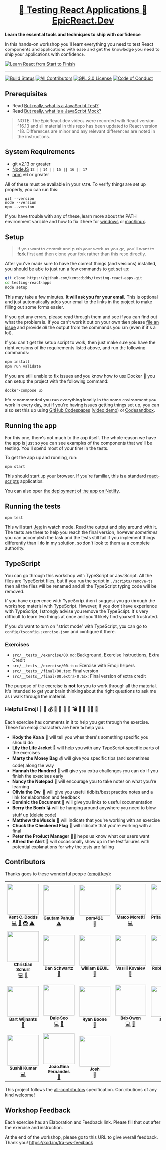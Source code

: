 <div>
  <h1 align="center"><a href="https://epicreact.dev/testing">🧐 Testing React Applications 🚀 EpicReact.Dev</a></h1>
  <strong>
    Learn the essential tools and techniques to ship with confidence
  </strong>
  <p>
    In this hands-on workshop you'll learn everything you need to test React
    components and applications with ease and get the knowledge you need to ship
    your applications with confidence.
  </p>

  <a href="https://epicreact.dev">
    <img
      alt="Learn React from Start to Finish"
      src="https://kentcdodds.com/images/epicreact-promo/er-1.gif"
    />
  </a>
</div>

<hr />

<!-- prettier-ignore-start -->
[![Build Status][build-badge]][build]
[![All Contributors][all-contributors-badge]](#contributors)
[![GPL 3.0 License][license-badge]][license]
[![Code of Conduct][coc-badge]][coc]
<!-- prettier-ignore-end -->

## Prerequisites

- Read
  [But really, what is a JavaScript Test?](https://kentcdodds.com/blog/but-really-what-is-a-javascript-test)
- Read
  [But really, what is a JavaScript Mock?](https://kentcdodds.com/blog/but-really-what-is-a-javascript-mock)

> NOTE: The EpicReact.dev videos were recorded with React version ^16.13 and all
> material in this repo has been updated to React version ^18. Differences are
> minor and any relevant differences are noted in the instructions.

## System Requirements

- [git][git] v2.13 or greater
- [NodeJS][node] `12 || 14 || 15 || 16 || 17`
- [npm][npm] v6 or greater

All of these must be available in your `PATH`. To verify things are set up
properly, you can run this:

```shell
git --version
node --version
npm --version
```

If you have trouble with any of these, learn more about the PATH environment
variable and how to fix it here for [windows][win-path] or
[mac/linux][mac-path].

## Setup

> If you want to commit and push your work as you go, you'll want to
> [fork](https://docs.github.com/en/free-pro-team@latest/github/getting-started-with-github/fork-a-repo)
> first and then clone your fork rather than this repo directly.

After you've made sure to have the correct things (and versions) installed, you
should be able to just run a few commands to get set up:

```bash
git clone https://github.com/kentcdodds/testing-react-apps.git
cd testing-react-apps
node setup
```

This may take a few minutes. **It will ask you for your email.** This is
optional and just automatically adds your email to the links in the project to
make filling out some forms easier.

If you get any errors, please read through them and see if you can find out what
the problem is. If you can't work it out on your own then please [file an
issue][issue] and provide _all_ the output from the commands you ran (even if
it's a lot).

If you can't get the setup script to work, then just make sure you have the
right versions of the requirements listed above, and run the following commands:

```bash
npm install
npm run validate
```

If you are still unable to fix issues and you know how to use Docker 🐳 you can
setup the project with the following command:

```bash
docker-compose up
```

It's recommended you run everything locally in the same environment you work in
every day, but if you're having issues getting things set up, you can also set
this up using [GitHub Codespaces](https://github.com/features/codespaces)
([video demo](https://www.youtube.com/watch?v=gCoVJm3hGk4)) or
[Codesandbox](https://codesandbox.io/s/github/kentcdodds/testing-react-apps).

## Running the app

For this one, there's not much to the app itself. The whole reason we have the
app is just so you can see examples of the components that we'll be testing.
You'll spend most of your time in the tests.

To get the app up and running, run:

```shell
npm start
```

This should start up your browser. If you're familiar, this is a standard
[react-scripts](https://create-react-app.dev/) application.

You can also open
[the deployment of the app on Netlify](https://testing-react-apps.netlify.app/).

## Running the tests

```shell
npm test
```

This will start [Jest](https://jestjs.io/) in watch mode. Read the output and
play around with it. The tests are there to help you reach the final version,
however _sometimes_ you can accomplish the task and the tests still fail if you
implement things differently than I do in my solution, so don't look to them as
a complete authority.

## TypeScript

You can go through this workshop with TypeScript or JavaScript. All the files
are TypeScript files, but if you run the script in `./scripts/remove-ts` then
all the files will be renamed and all the TypeScript typing code will be
removed.

If you have experience with TypeScript then I suggest you go through the
workshop material with TypeScript. However, if you don't have experience with
TypeScript, I strongly advise you remove the TypeScript. It's very difficult to
learn two things at once and you'll likely find yourself frustrated.

If you _do_ want to turn on "strict mode" with TypeScript, you can go to
`config/tsconfig.exercise.json` and configure it there.

### Exercises

- `src/__tests__/exercise/00.md`: Background, Exercise Instructions, Extra
  Credit
- `src/__tests__/exercise/00.tsx`: Exercise with Emoji helpers
- `src/__tests__/final/00.tsx`: Final version
- `src/__tests__/final/00.extra-0.tsx`: Final version of extra credit

The purpose of the exercise is **not** for you to work through all the material.
It's intended to get your brain thinking about the right questions to ask me as
_I_ walk through the material.

### Helpful Emoji 🐨 🦺 💰 💯 📝 🦉 📜 💣 💪 🏁 👨‍💼 🚨

Each exercise has comments in it to help you get through the exercise. These fun
emoji characters are here to help you.

- **Kody the Koala** 🐨 will tell you when there's something specific you should
  do
- **Lily the Life Jacket** 🦺 will help you with any TypeScript-specific parts
  of the exercises
- **Marty the Money Bag** 💰 will give you specific tips (and sometimes code)
  along the way
- **Hannah the Hundred** 💯 will give you extra challenges you can do if you
  finish the exercises early
- **Nancy the Notepad** 📝 will encourage you to take notes on what you're
  learning
- **Olivia the Owl** 🦉 will give you useful tidbits/best practice notes and a
  link for elaboration and feedback
- **Dominic the Document** 📜 will give you links to useful documentation
- **Berry the Bomb** 💣 will be hanging around anywhere you need to blow stuff
  up (delete code)
- **Matthew the Muscle** 💪 will indicate that you're working with an exercise
- **Chuck the Checkered Flag** 🏁 will indicate that you're working with a final
- **Peter the Product Manager** 👨‍💼 helps us know what our users want
- **Alfred the Alert** 🚨 will occasionally show up in the test failures with
  potential explanations for why the tests are failing

## Contributors

Thanks goes to these wonderful people
([emoji key](https://github.com/kentcdodds/all-contributors#emoji-key)):

<!-- ALL-CONTRIBUTORS-LIST:START - Do not remove or modify this section -->
<!-- prettier-ignore-start -->
<!-- markdownlint-disable -->
<table>
  <tr>
    <td align="center"><a href="https://kentcdodds.com"><img src="https://avatars.githubusercontent.com/u/1500684?v=3?s=100" width="100px;" alt=""/><br /><sub><b>Kent C. Dodds</b></sub></a><br /><a href="https://github.com/kentcdodds/testing-react-apps/commits?author=kentcdodds" title="Code">💻</a> <a href="https://github.com/kentcdodds/testing-react-apps/commits?author=kentcdodds" title="Documentation">📖</a> <a href="#infra-kentcdodds" title="Infrastructure (Hosting, Build-Tools, etc)">🚇</a> <a href="https://github.com/kentcdodds/testing-react-apps/commits?author=kentcdodds" title="Tests">⚠️</a></td>
    <td align="center"><a href="https://relayr.io/"><img src="https://avatars1.githubusercontent.com/u/32642691?v=4?s=100" width="100px;" alt=""/><br /><sub><b>Gautam Pahuja</b></sub></a><br /><a href="https://github.com/kentcdodds/testing-react-apps/commits?author=gautam-pahuja" title="Tests">⚠️</a></td>
    <td align="center"><a href="https://github.com/pom421"><img src="https://avatars1.githubusercontent.com/u/3749428?v=4?s=100" width="100px;" alt=""/><br /><sub><b>pom421</b></sub></a><br /><a href="https://github.com/kentcdodds/testing-react-apps/commits?author=pom421" title="Documentation">📖</a></td>
    <td align="center"><a href="https://github.com/marcosvega91"><img src="https://avatars2.githubusercontent.com/u/5365582?v=4?s=100" width="100px;" alt=""/><br /><sub><b>Marco Moretti</b></sub></a><br /><a href="https://github.com/kentcdodds/testing-react-apps/commits?author=marcosvega91" title="Code">💻</a></td>
    <td align="center"><a href="https://www.linkedin.com/in/pritamsangani/"><img src="https://avatars3.githubusercontent.com/u/22857896?v=4?s=100" width="100px;" alt=""/><br /><sub><b>Pritam Sangani</b></sub></a><br /><a href="https://github.com/kentcdodds/testing-react-apps/commits?author=PritamSangani" title="Code">💻</a></td>
    <td align="center"><a href="https://github.com/emzoumpo"><img src="https://avatars2.githubusercontent.com/u/2103443?v=4?s=100" width="100px;" alt=""/><br /><sub><b>Emmanouil Zoumpoulakis</b></sub></a><br /><a href="https://github.com/kentcdodds/testing-react-apps/commits?author=emzoumpo" title="Documentation">📖</a></td>
    <td align="center"><a href="http://peter.hozak.info/"><img src="https://avatars0.githubusercontent.com/u/1087670?v=4?s=100" width="100px;" alt=""/><br /><sub><b>Peter Hozák</b></sub></a><br /><a href="https://github.com/kentcdodds/testing-react-apps/commits?author=Aprillion" title="Code">💻</a></td>
  </tr>
  <tr>
    <td align="center"><a href="https://github.com/milamer"><img src="https://avatars2.githubusercontent.com/u/12884134?v=4?s=100" width="100px;" alt=""/><br /><sub><b>Christian Schurr</b></sub></a><br /><a href="https://github.com/kentcdodds/testing-react-apps/commits?author=milamer" title="Code">💻</a> <a href="https://github.com/kentcdodds/testing-react-apps/commits?author=milamer" title="Documentation">📖</a></td>
    <td align="center"><a href="https://github.com/tiodan81"><img src="https://avatars2.githubusercontent.com/u/13711104?v=4?s=100" width="100px;" alt=""/><br /><sub><b>Dan Schwartz</b></sub></a><br /><a href="https://github.com/kentcdodds/testing-react-apps/commits?author=tiodan81" title="Documentation">📖</a></td>
    <td align="center"><a href="http://wbeuil.com"><img src="https://avatars1.githubusercontent.com/u/8110579?v=4?s=100" width="100px;" alt=""/><br /><sub><b>William BEUIL</b></sub></a><br /><a href="https://github.com/kentcdodds/testing-react-apps/commits?author=wbeuil" title="Documentation">📖</a></td>
    <td align="center"><a href="https://vk.com/vasilii_kovalev"><img src="https://avatars0.githubusercontent.com/u/10310491?v=4?s=100" width="100px;" alt=""/><br /><sub><b>Vasilii Kovalev</b></sub></a><br /><a href="https://github.com/kentcdodds/testing-react-apps/issues?q=author%3Avasilii-kovalev" title="Bug reports">🐛</a></td>
    <td align="center"><a href="https://github.com/RobbertWolfs"><img src="https://avatars2.githubusercontent.com/u/12511178?v=4?s=100" width="100px;" alt=""/><br /><sub><b>Robbert Wolfs</b></sub></a><br /><a href="https://github.com/kentcdodds/testing-react-apps/issues?q=author%3ARobbertWolfs" title="Bug reports">🐛</a></td>
    <td align="center"><a href="http://twitter.com/peramanathan"><img src="https://avatars2.githubusercontent.com/u/9104920?v=4?s=100" width="100px;" alt=""/><br /><sub><b>Peramanathan Sathyamoorthy</b></sub></a><br /><a href="https://github.com/kentcdodds/testing-react-apps/commits?author=p10ns11y" title="Tests">⚠️</a> <a href="https://github.com/kentcdodds/testing-react-apps/commits?author=p10ns11y" title="Code">💻</a></td>
    <td align="center"><a href="https://michaeldeboey.be"><img src="https://avatars3.githubusercontent.com/u/6643991?v=4?s=100" width="100px;" alt=""/><br /><sub><b>Michaël De Boey</b></sub></a><br /><a href="https://github.com/kentcdodds/testing-react-apps/commits?author=MichaelDeBoey" title="Code">💻</a></td>
  </tr>
  <tr>
    <td align="center"><a href="https://bartwijnants.be/"><img src="https://avatars1.githubusercontent.com/u/822859?v=4?s=100" width="100px;" alt=""/><br /><sub><b>Bart Wijnants</b></sub></a><br /><a href="https://github.com/kentcdodds/testing-react-apps/commits?author=bartw" title="Documentation">📖</a></td>
    <td align="center"><a href="https://www.daleseo.com"><img src="https://avatars1.githubusercontent.com/u/5466341?v=4?s=100" width="100px;" alt=""/><br /><sub><b>Dale Seo</b></sub></a><br /><a href="https://github.com/kentcdodds/testing-react-apps/commits?author=DaleSeo" title="Code">💻</a> <a href="https://github.com/kentcdodds/testing-react-apps/commits?author=DaleSeo" title="Documentation">📖</a></td>
    <td align="center"><a href="https://github.com/falldowngoboone"><img src="https://avatars0.githubusercontent.com/u/3603771?v=4?s=100" width="100px;" alt=""/><br /><sub><b>Ryan Boone</b></sub></a><br /><a href="https://github.com/kentcdodds/testing-react-apps/commits?author=falldowngoboone" title="Documentation">📖</a></td>
    <td align="center"><a href="https://bobowen.tech"><img src="https://avatars3.githubusercontent.com/u/603731?v=4?s=100" width="100px;" alt=""/><br /><sub><b>Bob Owen</b></sub></a><br /><a href="https://github.com/kentcdodds/testing-react-apps/commits?author=onetruebob" title="Code">💻</a> <a href="https://github.com/kentcdodds/testing-react-apps/commits?author=onetruebob" title="Documentation">📖</a></td>
    <td align="center"><a href="http://www.sharpbites.com"><img src="https://avatars.githubusercontent.com/u/72561?v=4?s=100" width="100px;" alt=""/><br /><sub><b>alberto</b></sub></a><br /><a href="https://github.com/kentcdodds/testing-react-apps/commits?author=alberto" title="Documentation">📖</a></td>
    <td align="center"><a href="https://github.com/marioleed"><img src="https://avatars.githubusercontent.com/u/1763448?v=4?s=100" width="100px;" alt=""/><br /><sub><b>Mario Sannum</b></sub></a><br /><a href="https://github.com/kentcdodds/testing-react-apps/commits?author=marioleed" title="Code">💻</a></td>
    <td align="center"><a href="https://github.com/ssmkhrj"><img src="https://avatars.githubusercontent.com/u/49264891?v=4?s=100" width="100px;" alt=""/><br /><sub><b>Som Shekhar Mukherjee</b></sub></a><br /><a href="https://github.com/kentcdodds/testing-react-apps/commits?author=ssmkhrj" title="Code">💻</a></td>
  </tr>
  <tr>
    <td align="center"><a href="https://github.com/skgyan"><img src="https://avatars.githubusercontent.com/u/5046860?v=4?s=100" width="100px;" alt=""/><br /><sub><b>Sushil Kumar</b></sub></a><br /><a href="https://github.com/kentcdodds/testing-react-apps/commits?author=skgyan" title="Code">💻</a></td>
    <td align="center"><a href="https://www.linkedin.com/in/joao-fernandes-75b9a763/"><img src="https://avatars.githubusercontent.com/u/7046309?v=4?s=100" width="100px;" alt=""/><br /><sub><b>João Pina Fernandes</b></sub></a><br /><a href="https://github.com/kentcdodds/testing-react-apps/commits?author=Joao-pina-fernandes" title="Documentation">📖</a></td>
    <td align="center"><a href="https://github.com/joshjm"><img src="https://avatars.githubusercontent.com/u/21700579?v=4?s=100" width="100px;" alt=""/><br /><sub><b>Josh</b></sub></a><br /><a href="https://github.com/kentcdodds/testing-react-apps/commits?author=joshjm" title="Documentation">📖</a></td>
  </tr>
</table>

<!-- markdownlint-restore -->
<!-- prettier-ignore-end -->

<!-- ALL-CONTRIBUTORS-LIST:END -->

This project follows the
[all-contributors](https://github.com/kentcdodds/all-contributors)
specification. Contributions of any kind welcome!

## Workshop Feedback

Each exercise has an Elaboration and Feedback link. Please fill that out after
the exercise and instruction.

At the end of the workshop, please go to this URL to give overall feedback.
Thank you! https://kcd.im/tra-ws-feedback

<!-- prettier-ignore-start -->
[npm]: https://www.npmjs.com/
[node]: https://nodejs.org
[git]: https://git-scm.com/
[build-badge]: https://img.shields.io/github/workflow/status/kentcdodds/testing-react-apps/validate/main?logo=github&style=flat-square
[build]: https://github.com/kentcdodds/testing-react-apps/actions?query=workflow%3Avalidate
[license-badge]: https://img.shields.io/badge/license-GPL%203.0%20License-blue.svg?style=flat-square
[license]: https://github.com/kentcdodds/testing-react-apps/blob/main/LICENSE
[coc-badge]: https://img.shields.io/badge/code%20of-conduct-ff69b4.svg?style=flat-square
[coc]: https://github.com/kentcdodds/testing-react-apps/blob/main/CODE_OF_CONDUCT.md
[emojis]: https://github.com/kentcdodds/all-contributors#emoji-key
[all-contributors]: https://github.com/kentcdodds/all-contributors
[all-contributors-badge]: https://img.shields.io/github/all-contributors/kentcdodds/testing-react-apps?color=orange&style=flat-square
[win-path]: https://www.howtogeek.com/118594/how-to-edit-your-system-path-for-easy-command-line-access/
[mac-path]: http://stackoverflow.com/a/24322978/971592
[issue]: https://github.com/kentcdodds/testing-react-apps/issues/new
<!-- prettier-ignore-end -->
